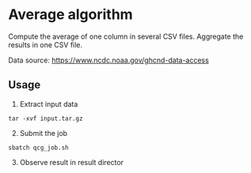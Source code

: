 # Average algorithm

Compute the average of one column in several CSV files.
Aggregate the results in one CSV file.

Data source:
https://www.ncdc.noaa.gov/ghcnd-data-access


## Usage

1. Extract input data
```
tar -xvf input.tar.gz
```

2. Submit the job
```
sbatch qcg_job.sh
```

3. Observe result in result director
